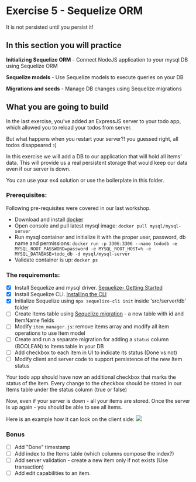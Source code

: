 # Exercise 5 - Sequelize ORM

It is not persisted until you persist it!

## In this section you will practice

**Initializing Sequelize ORM** - Connect NodeJS application to your mysql DB using Sequelize ORM

**Sequelize models** - Use Sequelize models to execute queries on your DB

**Migrations and seeds** - Manage DB changes using Sequelize migrations

## What you are going to build

In the last exercise, you've added an ExpressJS server to your todo app, which allowed you to reload your todos from server.

But what happens when you restart your server?! you guessed right, all todos disappeared :(

In this exercise we will add a DB to our application that will hold all items' data. This will provide us a real persistent storage that would keep our data even if our server is down.

You can use your ex4 solution or use the boilerplate in this folder.

### Prerequisites:
Following pre-requisites were covered in our last workshop.
- Download and install [docker](https://docs.docker.com/get-docker/)
- Open console and pull latest mysql image: ```docker pull mysql/mysql-server ```
- Run mysql container and initialize it with the proper user, password, db name and permissions: ```docker run -p 3306:3306 --name tododb -e MYSQL_ROOT_PASSWORD=password -e MYSQL_ROOT_HOST=% -e MYSQL_DATABASE=todo_db -d mysql/mysql-server```
- Validate container is up: ```docker ps```

### The requirements:

- [x] Install Sequelize and mysql driver. [Sequelize- Getting Started](https://sequelize.org/docs/v6/getting-started/)
- [x] Install Sequelize CLI. [Installing the CLI](https://sequelize.org/docs/v6/other-topics/migrations/)
- [x] Initialize Sequelize using `npx sequelize-cli init` inside 'src/server/db' folder
- [ ] Create Items table using [Sequelize migration](https://sequelize.org/docs/v6/other-topics/migrations/#creating-the-first-model-and-migration) - a new table with id and ItemName fields
- [ ] Modify `item_manager.js`: remove items array and modify all item operations to use Item model
- [ ] Create and run a separate migration for adding a `status` column (BOOLEAN) to Items table in your DB
- [ ] Add checkbox to each item in UI to indicate its status (Done vs not)
- [ ] Modify client and server code to support persistence of the new Item status

Your todo app should have now an additional checkbox that marks the status of the item. Every change to the checkbox should be stored in our Items table under the status column (true or false)

Now, even if your server is down - all your items are stored. Once the server is up again - you should be able to see all items.

Here is an example how it can look on the client side:
![](../assets/hw-5.gif)

### Bonus

- [ ] Add "Done" timestamp
- [ ] Add index to the Items table (which columns compose the index?)
- [ ] Add server validation - create a new item only if not exists (Use transaction)
- [ ] Add edit capabilities to an item.
